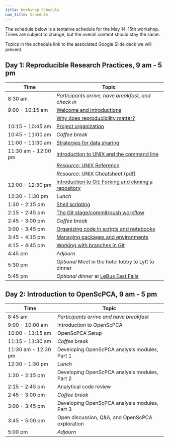 ```yaml
---
title: Workshop Schedule
nav_title: Schedule
---
```


The schedule below is a tentative schedule for the May 14-15th workshop.
Times are subject to change, but the overall content should stay the same.

Topics in the schedule link to the associated Google Slide deck we will present.

## Day 1: Reproducible Research Practices, 9 am - 5 pm

| Time                | Topic                                                                                                                                                         |
| ------------------- | ------------------------------------------------------------------------------------------------------------------------------------------------------------- |
| 8:30 am             | _Participants arrive, have breakfast, and check in_                                                                                                           |
| 9:00 - 10:15 am     | [Welcome and introductions](https://docs.google.com/presentation/d/1-mPY76_AbS8rLqxoSAOc2Ews5GyPSo8PVuG2El_S6BE/edit?usp=sharing)                             |
|                     | [Why does reproducibility matter?](https://docs.google.com/presentation/d/1qfulAR4jD0KS7NfrLHpwT6SWl-7APBmqNnAwGpXX5oo/edit?usp=sharing)                      |
| 10:15 - 10:45 am    | [Project organization](https://docs.google.com/presentation/d/1ncqxXlC0-PGEK-yE7S-nDYnMPhrOUPbI95EJy283wCs/edit?usp=sharing)                                  |
| 10:45 - 11:00 am    | _Coffee break_                                                                                                                                                |
| 11:00 - 11:30 am    | [Strategies for data sharing](https://docs.google.com/presentation/d/10NEkqHkAw9KBAbkNV-vtPwLFc9ZHksHEcCFty32efiE/edit?usp=sharing)                           |
| 11:30 am - 12:00 pm | [Introduction to UNIX and the command line](https://docs.google.com/presentation/d/1WPXkItJZEUXMY20cLrdMXHiBC2PyunR14RUSDg4nfIc/edit?usp=sharing)             |
|                     | [_Resource_: UNIX Reference](resources/unix_reference.html)                                                                                                   |
|                     | [_Resource_: UNIX Cheatsheet (pdf)](resources/unix_quick_reference.pdf)                                                                                       |
| 12:00 - 12:30 pm    | [Introduction to Git; Forking and cloning a repository](https://docs.google.com/presentation/d/1eiGZA4PYBKJx5HDCo3UDOAB7q415gg96TehxilCHwlA/edit?usp=sharing) |
| 12:30 - 1:30 pm     | _Lunch_                                                                                                                                                       |
| 1:30 - 2:15 pm      | [Shell scripting](https://docs.google.com/presentation/d/1SDUyYVNgvDDRodVqmDQPVQ5wnjQesWfBTg0EAcdbcSo/edit?usp=sharing)                                       |
| 2:15 - 2:45 pm      | [The Git stage/commit/push workflow](https://docs.google.com/presentation/d/1_YckNhAkp_82PKR6PGS5SdaKDgoueYVTXaPi5pQV9ik/edit?usp=sharing)                    |
| 2:45 - 3:00 pm      | _Coffee break_                                                                                                                                                |
| 3:00 - 3:45 pm      | [Organizing code in scripts and notebooks](https://docs.google.com/presentation/d/1AJr6uQhwLnZfis1wNc_e2XY4XSMEuVscIfAsVgnM5Bk/edit?usp=sharing)              |
| 3:45 - 4:15 pm      | [Managing packages and environments](https://docs.google.com/presentation/d/1GCbu2F6LeEPOu5DzDsTgwu1__9YDVydvPo911fBG1i0/edit?usp=sharing)                    |
| 4:15 - 4:45 pm      | [Working with branches in Git](https://docs.google.com/presentation/d/1s7BSHgTSDuXIzI1ROS-JSneB6NXfQVWOec6lhc8eIWA/edit?usp=sharing)                          |
| 4:45 pm             | _Adjourn_                                                                                                                                                     |
| 5:30 pm             | _Optional_ Meet in the hotel lobby to Lyft to dinner                                                                                                          |
| 5:45 pm             | _Optional dinner_ at [LeBus East Falls](https://www.lebuseastfalls.com/)                                                                                      |

## Day 2: Introduction to OpenScPCA, 9 am - 5 pm

| Time                | Topic                                           |
| ------------------- | ----------------------------------------------- |
| 8:45 am             | _Participants arrive and have breakfast_        |
| 9:00 - 10:00 am     | Introduction to OpenScPCA                       |
| 10:00 - 11:15 am    | OpenScPCA Setup                                 |
| 11:15 - 11:30 am    | _Coffee break_                                  |
| 11:30 am - 12:30 pm | Developing OpenScPCA analysis modules, Part 1   |
| 12:30 - 1:30 pm     | _Lunch_                                         |
| 1:30 - 2:15 pm      | Developing OpenScPCA analysis modules, Part 2   |
| 2:15 - 2:45 pm      | Analytical code review                          |
| 2:45 - 3:00 pm      | _Coffee break_                                  |
| 3:00 - 3:45 pm      | Developing OpenScPCA analysis modules, Part 3   |
| 3:45 - 5:00 pm      | Open discussion, Q&A, and OpenScPCA exploration |
| 5:00 pm             | _Adjourn_                                       |
